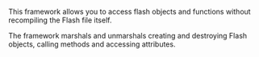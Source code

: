 This framework allows you to access flash objects and functions without recompiling the Flash file itself.

The framework marshals and unmarshals creating and destroying Flash objects, calling methods and accessing attributes. 